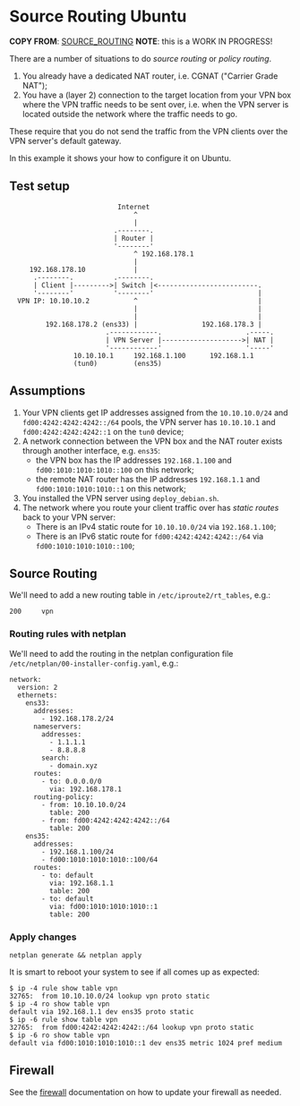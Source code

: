 # Source Routing Ubuntu

**COPY FROM**: [SOURCE_ROUTING](SOURCE_ROUTING.md)
**NOTE**: this is a WORK IN PROGRESS!

There are a number of situations to do _source routing_ or _policy routing_.

1. You already have a dedicated NAT router, i.e. CGNAT ("Carrier Grade NAT");
2. You have a (layer 2) connection to the target location from your VPN box 
   where the VPN traffic needs to be sent over, i.e. when the VPN server is
   located outside the network where the traffic needs to go.

These require that you do not send the traffic from the VPN clients over the 
VPN server's default gateway.

In this example it shows your how to configure it on Ubuntu.

## Test setup

```
                           Internet
                               ^
                               |
                          .--------.
                          | Router |
                          '--------'
                               ^ 192.168.178.1
                               |
     192.168.178.10            |
      .--------.          .--------.
      | Client |--------->| Switch |<-------------------------.
      '--------'          '--------'                          |
  VPN IP: 10.10.10.2           ^                              |
                               |                              |
                               |                              |
         192.168.178.2 (ens33) |                192.168.178.3 |
                        .------------.                     .-----.
                        | VPN Server |-------------------->| NAT |
                        '------------'                     '-----'
                10.10.10.1     192.168.1.100      192.168.1.1
				(tun0)		   (ens35)
```

## Assumptions

1. Your VPN clients get IP addresses assigned from the `10.10.10.0/24` and 
   `fd00:4242:4242:4242::/64` pools, the VPN server has `10.10.10.1` and
   `fd00:4242:4242:4242::1` on the `tun0` device;
2. A network connection between the VPN box and the NAT router exists through
   another interface, e.g. `ens35`:
    - the VPN box has the IP addresses `192.168.1.100` and 
      `fd00:1010:1010:1010::100` on this network;
    - the remote NAT router has the IP addresses `192.168.1.1` and 
      `fd00:1010:1010:1010::1` on this network;
3. You installed the VPN server using `deploy_debian.sh`.
4. The network where you route your client traffic over has _static routes_ 
   back to your VPN server:
    - There is an IPv4 static route for `10.10.10.0/24` via `192.168.1.100`;
    - There is an IPv6 static route for `fd00:4242:4242:4242::/64` via 
      `fd00:1010:1010:1010::100`;

## Source Routing

We'll need to add a new routing table in `/etc/iproute2/rt_tables`, e.g.:

```
200     vpn
```

### Routing rules with netplan

We'll need to add the routing in the netplan configuration file `/etc/netplan/00-installer-config.yaml`, e.g.:

```
network:
  version: 2
  ethernets:
    ens33:
      addresses:
        - 192.168.178.2/24
      nameservers:
        addresses:
          - 1.1.1.1
          - 8.8.8.8
        search:
          - domain.xyz
      routes:
        - to: 0.0.0.0/0
          via: 192.168.178.1
      routing-policy:
        - from: 10.10.10.0/24
          table: 200
        - from: fd00:4242:4242:4242::/64
          table: 200
    ens35:
      addresses:
        - 192.168.1.100/24
        - fd00:1010:1010:1010::100/64
      routes:
        - to: default
          via: 192.168.1.1
          table: 200
        - to: default
          via: fd00:1010:1010:1010::1
          table: 200

```

### Apply changes

```
netplan generate && netplan apply
```

It is smart to reboot your system to see if all comes up as expected:

```
$ ip -4 rule show table vpn
32765:	from 10.10.10.0/24 lookup vpn proto static
$ ip -4 ro show table vpn
default via 192.168.1.1 dev ens35 proto static 
$ ip -6 rule show table vpn
32765:	from fd00:4242:4242:4242::/64 lookup vpn proto static
$ ip -6 ro show table vpn
default via fd00:1010:1010:1010::1 dev ens35 metric 1024 pref medium
```

## Firewall

See the [firewall](FIREWALL.md) documentation on how to update your firewall
as needed.
